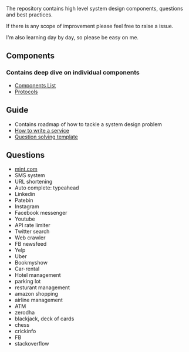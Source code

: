 
The repository contains high level system design components, questions and best practices.

If there is any scope of improvement please feel free to raise a issue.

I'm also learning day by day, so please be easy on me.

## Components 
### Contains deep dive on individual components
- [Components List](https://github.com/sahilverma0696/High-Level-Design/blob/main/components/component_list.md)
- [Protocols](https://github.com/sahilverma0696/High-Level-Design/blob/main/components/protocols.md)

## Guide
- Contains roadmap of how to tackle a system design problem
- [How to write a service](https://github.com/sahilverma0696/High-Level-Design/blob/main/guide/how_to_write_service.md)
- [Question solving template](https://github.com/sahilverma0696/High-Level-Design/blob/main/guide/template.md)


## Questions
- [mint.com](https://github.com/sahilverma0696/high-level-design/blob/main/questions/mint.com/design.md) 
- SMS system
- URL shortening 
- Auto complete: typeahead 
- Linkedin
- Patebin
- Instagram
- Facebook messenger 
- Youtube
- API rate limiter 
- Twitter search
- Web crawler 
- FB newsfeed
- Yelp
- Uber
- Bookmyshow
- Car-rental
- Hotel management 
- parking lot 
- resturant management 
- amazon shopping 
- airline management
- ATM
- zerodha 
- blackjack, deck of cards
- chess
- crickinfo
- FB
- stackoverflow
